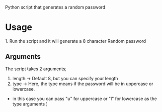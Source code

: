 Python script that generates a random password

<h1>Usage</h1>
1. Run the script and it will generate a 8 character Random password

<h2>Arguments</h2>
The script takes 2 arguments;

1. length -> Default 8, but you can specify your length
2. type -> Here, the type means if the password will be in uppercase or lowercase.

- in this case you can pass "u" for uppercase or "l" for lowercase as the type arguments
)
